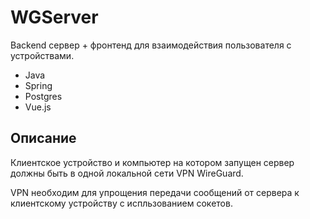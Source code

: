 # WGServer
Backend сервер + фронтенд для взаимодействия пользователя с устройствами.
* Java
* Spring
* Postgres
* Vue.js
## Описание
Клиентское устройство и компьютер на котором запущен сервер должны быть в одной 
локальной сети VPN WireGuard.

VPN необходим для упрощения передачи сообщений от сервера к клиентскому устройству с испльзованием сокетов. 